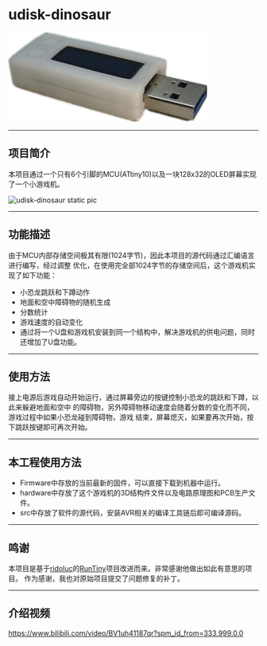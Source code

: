 # udisk-dinosaur

![udisk-dinosaur static pic](./assets/static-pic.png)

---
## 项目简介
本项目通过一个只有6个引脚的MCU(ATtiny10)以及一块128x32的OLED屏幕实现了一个小游戏机。

![udisk-dinosaur static pic](./assets/play-game.gif)

---
## 功能描述
由于MCU内部存储空间极其有限(1024字节)，因此本项目的源代码通过汇编语言进行编写，经过调整
优化，在使用完全部1024字节的存储空间后，这个游戏机实现了如下功能：
-  小恐龙跳跃和下蹲动作
-  地面和空中障碍物的随机生成
-  分数统计
-  游戏速度的自动变化
-  通过将一个U盘和游戏机安装到同一个结构中，解决游戏机的供电问题，同时还增加了U盘功能。

---
## 使用方法
接上电源后游戏自动开始运行，通过屏幕旁边的按键控制小恐龙的跳跃和下蹲，以此来躲避地面和空中
的障碍物，另外障碍物移动速度会随着分数的变化而不同，游戏过程中如果小恐龙碰到障碍物，游戏
结束，屏幕熄灭，如果要再次开始，按下跳跃按键即可再次开始。

---
## 本工程使用方法
- Firmware中存放的当前最新的固件，可以直接下载到机器中运行。
- hardware中存放了这个游戏机的3D结构件文件以及电路原理图和PCB生产文件。
- src中存放了软件的源代码，安装AVR相关的编译工具链后即可编译源码。

---
## 鸣谢
本项目是基于[ridoluc](https://github.com/ridoluc)的[RunTiny](https://github.com/ridoluc/RunTiny)项目改进而来。非常感谢他做出如此有意思的项目。
作为感谢，我也对原始项目提交了问题修复的补丁。

---
## 介绍视频
https://www.bilibili.com/video/BV1uh41187qr?spm_id_from=333.999.0.0